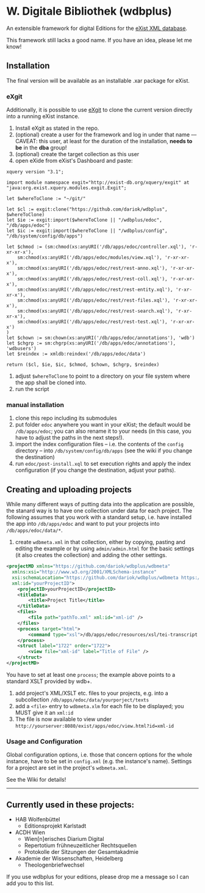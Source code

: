# W. Digitale Bibliothek (wdbplus)

An extensible framework for digital Editions for the [eXist XML database](https://github.com/eXist-db).

This framework still lacks a good name. If you have an idea, please let me know!

## Installation
The final version will be available as an installable .xar package for eXist.

### eXgit
Additionally, it is possible to use [eXgit](https://github.com/dariok/exgit) to clone the current version directly into a running eXist instance.

1. Install eXgit as stated in the repo.
1. (optional) create a user for the framework and log in under that name –– CAVEAT: this user, at least for the duration of the installation, **needs to be** in the **dba** group!
1. (optional) create the target collection as this user
1. open eXide from eXist's Dashboard and paste:

```
xquery version "3.1";

import module namespace exgit="http://exist-db.org/xquery/exgit" at "java:org.exist.xquery.modules.exgit.Exgit";

let $whereToClone := "~/git/"

let $cl := exgit:clone("https://github.com/dariok/wdbplus", $whereToClone)
let $ie := exgit:import($whereToClone || "/wdbplus/edoc", "/db/apps/edoc")
let $ic := exgit:import($whereToClone || "/wdbplus/config", "/db/system/config/db/apps")

let $chmod := (sm:chmod(xs:anyURI('/db/apps/edoc/controller.xql'), 'r-xr-xr-x'),
    sm:chmod(xs:anyURI('/db/apps/edoc/modules/view.xql'), 'r-xr-xr-x'),
    sm:chmod(xs:anyURI('/db/apps/edoc/rest/rest-anno.xql'), 'r-xr-xr-x'),
    sm:chmod(xs:anyURI('/db/apps/edoc/rest/rest-coll.xql'), 'r-xr-xr-x'),
    sm:chmod(xs:anyURI('/db/apps/edoc/rest/rest-entity.xql'), 'r-xr-xr-x'),
    sm:chmod(xs:anyURI('/db/apps/edoc/rest/rest-files.xql'), 'r-xr-xr-x'),
    sm:chmod(xs:anyURI('/db/apps/edoc/rest/rest-search.xql'), 'r-xr-xr-x'),
    sm:chmod(xs:anyURI('/db/apps/edoc/rest/rest-test.xql'), 'r-xr-xr-x')
)
let $chown := sm:chown(xs:anyURI('/db/apps/edoc/annotations'), 'wdb')
let $chgrp := sm:chgrp(xs:anyURI('/db/apps/edoc/annotations'), 'wdbusers')
let $reindex := xmldb:reindex('/db/apps/edoc/data')

return ($cl, $ie, $ic, $chmod, $chown, $chgrp, $reindex)
```
1. adjust `$whereToClone` to point to a directory on your file system where the app shall be cloned into.
1. run the script

### manual installation
1. clone this repo including its submodules
1. put folder `edoc` anywhere you want in your eXist; the default would be `/db/apps/edoc`; you can also rename it to your needs (in this case, you have to adjust the paths in the next steps!).
1. import the index configuration files – i.e. the contents of the `config` directory – into `/db/system/config/db/apps` (see the wiki if you change the destination)
1. run `edoc/post-install.xql` to set execution rights and apply the index configuration (if you change the destination, adjust your paths).

## Creating and uploading projects
While many different ways of putting data into the application are possible, the stanard way is to have one collection
under data for each project. The following assumes that you work with a standard setup, i.e. have installed the app
into `/db/apps/edoc` and want to put your projects into `/db/apps/edoc/data/*`.

1. create `wdbmeta.xml` in that collection, either by copying, pasting and editing the example or by using
`admin/admin.html` for the basic settings (it also creates the collection) and adding the other settings.
```XML
<projectMD xmlns="https://github.com/dariok/wdbplus/wdbmeta"
  xmlns:xsi="http://www.w3.org/2001/XMLSchema-instance"
  xsi:schemaLocation="https://github.com/dariok/wdbplus/wdbmeta https://raw.githubusercontent.com/dariok/wdbmeta/master/wdbmeta.xsd"
  xml:id="yourProjectID">
    <projectID>yourProjectID</projectID>
    <titleData>
        <title>Project Title</title>
    </titleData>
    <files>
        <file path="pathTo.xml" xml:id="xml-id" />
    </files>
    <process target="html">
        <command type="xsl">/db/apps/edoc/resources/xsl/tei-transcript.xsl</command>
    </process>
    <struct label="1722" order="1722">
        <view file="xml-id" label="Title of File" />
    </struct>
</projectMD>
```
You have to set at least one `process`; the example above points to a standard XSLT provided by wdb+.
1. add project's XML/XSLT etc. files to your projects, e.g. into a subcollection `/db/apps/edoc/data/yourporject/texts`
1. add a `<file>` entry to `wdbmeta.xlm` for each file to be displayed; you MUST give it an `xml:id`
1. The file is now available to view under `http://yourserver:8080/exist/apps/edoc/view.html?id=xml-id`

### Usage and Configuration
Global configuration options, i.e. those that concern options for the whole instance, have to be set in `config.xml` (e.g. the instance's name).
Settings for a project are set in the project's `wdbmeta.xml`.

See the Wiki for details!

----

## Currently used in these projects:

* HAB Wolfenbüttel
  * Editionsprojekt Karlstadt
* ACDH Wien
  * Wien[n]erisches Diarium Digital
  * Repertotium frühneuzeitlicher Rechtsquellen
  * Protokolle der Sitzungen der Gesamtakadmie
* Akademie der Wissenschaften, Heidelberg
    * Theologenbriefwechsel

If you use wdbplus for your editions, please drop me a message so I can add you to this list.

